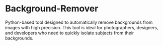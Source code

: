 # Background-Remover
Python-based tool designed to automatically remove backgrounds from images with high precision. This tool is ideal for photographers, designers, and developers who need to quickly isolate subjects from their backgrounds.
